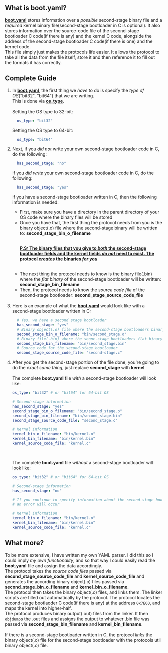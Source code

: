 ## What is boot.yaml?
<p><b><u>boot.yaml</u></b> stores information over a <i>possible</i> second-stage binary file and a <i>required</i> kernel binary file(second-stage bootloader in C is optional). It also stores information over the source-code file of the second-stage bootloader C code(if there is any) and the kernel C code, alongside the address of the second-stage bootloader C code(if there is one) and the kernel code.</br>This file simply just makes the protocols life easier. It allows the protocol to take all the data from the file itself, store it and then reference it to fill out the formats it has correctly.</br></p>

## Complete Guide
<ol>
  <li>In <b><u>boot.yaml</u></b>, the first thing we <i>have</i> to do is specify the <i>type of OS</i>("bit32", "bit64") that we are writing.</br>This is done via <b><u>os_type</u></b>.</br></br>Setting the OS type to 32-bit:</li>
  
  ```yaml
    os_type: "bit32"
  ```
  
  <p>Setting the OS type to 64-bit:</li>
  
  ```yaml
    os_type: "bit64"
  ```

  <li>Next, if you <i>did not</i> write your own second-stage bootloader code in C, do the following:</li>
  
  ```yaml
    has_second_stage: "no"
  ```
  
  <p>If you <i>did write</i> your own second-stage bootloader code in C, do the following:</p>
  
  ```yaml
    has_second_stage: "yes"
  ```
  
  <p>If you have a second-stage bootloader written in C, then the following information is needed:</p>
  <ul>
    <li>First, make sure you have a directory in the parent directory of your OS code where the binary files will be stored</li>
    <li>Once you have that, the first thing the protocol needs from you is the binary object(.o) file where the second-stage binary will be written to: <b>second_stage_bin_o_filename</b></li>
    <p></br><u><b>P.S: The binary files that you give to <i>both</i> the second-stage bootloader fields and the kernel fields <i>do not</i> need to exist. The protocol <i>creates</i> the binaries <i>for you</i></b></u></p></br>
    <li>The next thing the protocol needs to know is the binary file(.bin) where the <i>flat binary</i> of the second-stage bootloader will be written: <b>second_stage_bin_filename</b></li>
    <li>Then, the protocol needs to know the <i>source code file</i> of the second-stage bootloader: <b>second_stage_source_code_file</b></li>
  </ul></br>
  <li>Here is an example of what the <b><u>boot.yaml</u></b> would look like with a second-stage bootloader written in C:</li>
  
  ```yaml
    # Yes, we have a second stage bootloader
    has_second_stage: "yes"
    # Binary object(.o) file where the second-stage bootloaders binary will be written to
    second_stage_bin_o_filename: "bin/second_stage.o"
    # Binary file(.bin) where the seonc-stage bootloaders flat binary will be written to
    second_stage_bin_filename: "bin/second_stage.bin"
    # Source code for the second-stage bootloader
    second_stage_source_code_file: "second-stage.c"
  ```
  
  <li>After you get the second-stage portion of the file done, you're going to do the <i>exact same thing</i>, just replace <b>second_stage</b> with <b>kernel</b></br></br>The complete <b>boot.yaml</b> file <i>with</i> a second-stage bootloader will look like:</li>
  
  ```yaml
  os_type: "bit32" # or "bit64" for 64-bit OS
  
  # Second-stage information
  has_second_stage: "yes"
  second_stage_bin_o_filename: "bin/second_stage.o"
  second_stage_bin_filename: "bin/second_stage.bin"
  second_stage_source_code_file: "second_stage.c"
  
  # Kernel information
  kernel_bin_o_filename: "bin/kernel.o"
  kernel_bin_filename: "bin/kernel.bin"
  kernel_source_code_file: "kernel.c"
  ```
  </br>
  <p>The complete <b>boot.yaml</b> file <i>without</i> a second-stage bootloader will look like:</p>
  
  ```yaml
  os_type: "bit32" # or "bit64" for 64-bit OS
  
  # Second-stage information
  has_second_stage: "no"
  
  # If you continue to specify information about the second-stage bootloader
  # an error will occur
  
  # Kernel information
  kernel_bin_o_filename: "bin/kernel.o"
  kernel_bin_filename: "bin/kernel.bin"
  kernel_source_code_file: "kernel.c"
  ```
  
</ol>

## What more?
<p>To be more extensive, I have written my own YAML parser. I did this so I could imply <i>my own functionality</i>, and so that way I could easily read the <b>boot.yaml</b> file and assign the data accordingly.</br>The protocol takes the <i>source code files</i> passed via <b>second_stage_source_code_file</b> and <b>kernel_source_code_file</b> and generates the according binary object(.o) files passed via <b>second_stage_bin_o_filename</b> and <b>kernel_bin_o_filename</b>.</br>The protocol then takes the binary object(.o) files, and links them. The linker scripts are filled out automatically by the protocol. The protocol locates the second-stage bootlaoder C code(if there is any) at the address <code>0x7E00</code>, and maps the kernel into higher-half.</br>The protocol produces binary output(.out) files from the linker. It then <code>objdump</code>s the .out files and assigns the output to whatever .bin file was passed via <b>second_stage_bin_filename</b> and <b>kernel_bin_filename</b>.</br></br>If there is a second-stage bootloader written in C, the protocol <i>links</i> the binary object(.o) file for the second-stage bootloader with the protocols util binary object(.o) file.</p>
